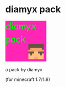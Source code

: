 # diamyx pack
![id](https://raw.githubusercontent.com/Diamyx/diamyx-pack/master/pack.png)

a pack by diamyx

(for minecraft 1.7/1.8)
